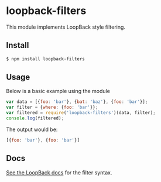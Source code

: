 # loopback-filters

This module implements LoopBack style filtering.

## Install

```sh
$ npm install loopback-filters
```

## Usage

Below is a basic example using the module

```js
var data = [{foo: 'bar'}, {bat: 'baz'}, {foo: 'bar'}];
var filter = {where: {foo: 'bar'}};
var filtered = require('loopback-filters')(data, filter);
console.log(filtered);
```

The output would be:

```js
[{foo: 'bar'}, {foo: 'bar'}]
```

## Docs

[See the LoopBack docs](http://docs.strongloop.com/display/public/LB/Querying+data) for the filter syntax.
